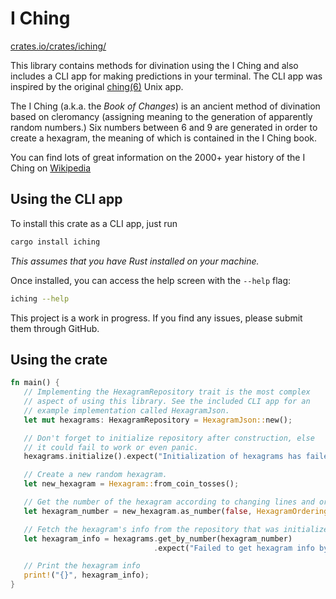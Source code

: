 # I Ching

[crates.io/crates/iching/][crates-link]

This library contains methods for divination using the I Ching and also includes a CLI app
for making predictions in your terminal. The CLI app was inspired by the original
[ching(6)] Unix app.

The I Ching (a.k.a. the _Book of Changes_) is an ancient method of divination based on
cleromancy (assigning meaning to the generation of apparently random numbers.) Six numbers
between 6 and 9 are generated in order to create a hexagram, the meaning of which is
contained in the I Ching book.

You can find lots of great information on the 2000+ year history of the I Ching on [Wikipedia]

## Using the CLI app

To install this crate as a CLI app, just run

```sh
cargo install iching
```

_This assumes that you have Rust installed on your machine._

Once installed, you can access the help screen with the `--help` flag:

```sh
iching --help
```

This project is a work in progress. If you find any issues, please submit them through GitHub.

## Using the crate

```rust
fn main() {
   // Implementing the HexagramRepository trait is the most complex
   // aspect of using this library. See the included CLI app for an
   // example implementation called HexagramJson.
   let mut hexagrams: HexagramRepository = HexagramJson::new();

   // Don't forget to initialize repository after construction, else
   // it could fail to work or even panic.
   hexagrams.initialize().expect("Initialization of hexagrams has failed");

   // Create a new random hexagram.
   let new_hexagram = Hexagram::from_coin_tosses();

   // Get the number of the hexagram according to changing lines and ordering
   let hexagram_number = new_hexagram.as_number(false, HexagramOrdering::KingWen);

   // Fetch the hexagram's info from the repository that was initialized earlier.
   let hexagram_info = hexagrams.get_by_number(hexagram_number)
                                .expect("Failed to get hexagram info by number (pre)");

   // Print the hexagram info
   print!("{}", hexagram_info);
}
```

[crates-link]: https://crates.io/crates/iching/
[ching(6)]: http://cfcl.com/ching/man/
[Wikipedia]: https://en.wikipedia.org/wiki/I_Ching
